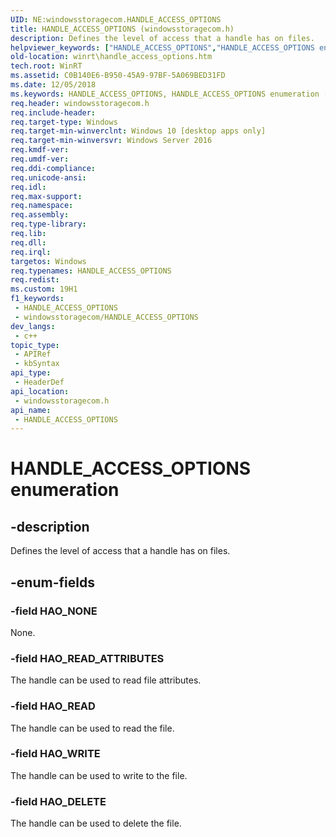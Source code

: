 ```yaml
---
UID: NE:windowsstoragecom.HANDLE_ACCESS_OPTIONS
title: HANDLE_ACCESS_OPTIONS (windowsstoragecom.h)
description: Defines the level of access that a handle has on files.
helpviewer_keywords: ["HANDLE_ACCESS_OPTIONS","HANDLE_ACCESS_OPTIONS enumeration [Windows Runtime]","HAO_DELETE","HAO_NONE","HAO_READ","HAO_READ_ATTRIBUTES","HAO_WRITE","windowsstoragecom/HANDLE_ACCESS_OPTIONS","windowsstoragecom/HAO_DELETE","windowsstoragecom/HAO_NONE","windowsstoragecom/HAO_READ","windowsstoragecom/HAO_READ_ATTRIBUTES","windowsstoragecom/HAO_WRITE","winrt.handle_access_options"]
old-location: winrt\handle_access_options.htm
tech.root: WinRT
ms.assetid: C0B140E6-B950-45A9-97BF-5A069BED31FD
ms.date: 12/05/2018
ms.keywords: HANDLE_ACCESS_OPTIONS, HANDLE_ACCESS_OPTIONS enumeration [Windows Runtime], HAO_DELETE, HAO_NONE, HAO_READ, HAO_READ_ATTRIBUTES, HAO_WRITE, windowsstoragecom/HANDLE_ACCESS_OPTIONS, windowsstoragecom/HAO_DELETE, windowsstoragecom/HAO_NONE, windowsstoragecom/HAO_READ, windowsstoragecom/HAO_READ_ATTRIBUTES, windowsstoragecom/HAO_WRITE, winrt.handle_access_options
req.header: windowsstoragecom.h
req.include-header: 
req.target-type: Windows
req.target-min-winverclnt: Windows 10 [desktop apps only]
req.target-min-winversvr: Windows Server 2016
req.kmdf-ver: 
req.umdf-ver: 
req.ddi-compliance: 
req.unicode-ansi: 
req.idl: 
req.max-support: 
req.namespace: 
req.assembly: 
req.type-library: 
req.lib: 
req.dll: 
req.irql: 
targetos: Windows
req.typenames: HANDLE_ACCESS_OPTIONS
req.redist: 
ms.custom: 19H1
f1_keywords:
 - HANDLE_ACCESS_OPTIONS
 - windowsstoragecom/HANDLE_ACCESS_OPTIONS
dev_langs:
 - c++
topic_type:
 - APIRef
 - kbSyntax
api_type:
 - HeaderDef
api_location:
 - windowsstoragecom.h
api_name:
 - HANDLE_ACCESS_OPTIONS
---
```


# HANDLE_ACCESS_OPTIONS enumeration


## -description

Defines the level of access that a handle has on files.

## -enum-fields

### -field HAO_NONE

None.

### -field HAO_READ_ATTRIBUTES

The handle can be used to read file attributes.

### -field HAO_READ

The handle can be used to read the file.

### -field HAO_WRITE

The handle can be used to write to the file.

### -field HAO_DELETE

The handle can be used to delete the file.

